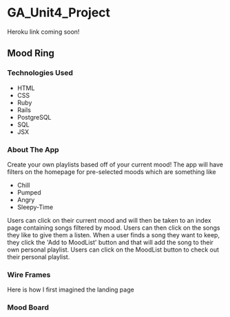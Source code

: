 # GA_Unit4_Project

Heroku link coming soon!

## Mood Ring

### Technologies Used

- HTML
- CSS
- Ruby
- Rails
- PostgreSQL
- SQL
- JSX

### About The App

Create your own playlists based off of your current mood! 
The app will have filters on the homepage for pre-selected moods which are something like

- Chill
- Pumped
- Angry
- Sleepy-Time

Users can click on their current mood and will then be taken to an index page containing songs filtered by mood. 
Users can then click on the songs they like to give them a listen.
When a user finds a song they want to keep, they click the 'Add to MoodList' button and that will add the song to their own personal playlist.
Users can click on the MoodList button to check out their personal playlist.

### Wire Frames

Here is how I first imagined the landing page

### Mood Board

